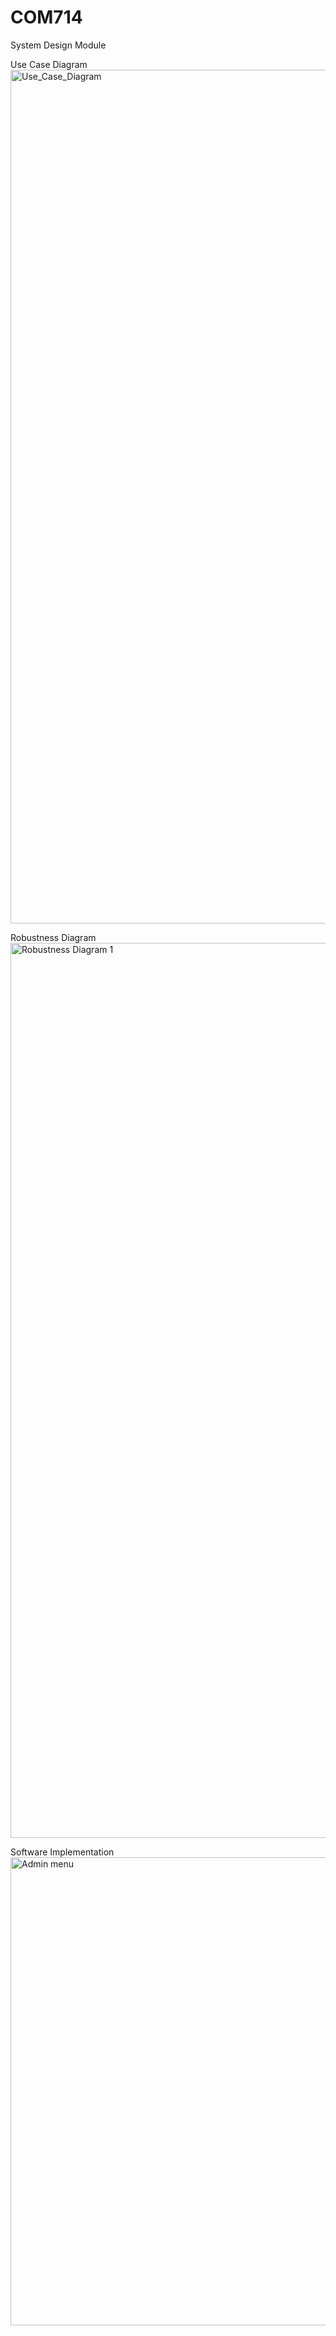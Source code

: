 # COM714
System Design Module

Use Case Diagram
<img width="1366" alt="Use_Case_Diagram" src="https://user-images.githubusercontent.com/71847656/182607655-bb9af429-93bb-4b24-99e9-1c21095390e8.png">

Robustness Diagram
<img width="1432" alt="Robustness Diagram 1" src="https://user-images.githubusercontent.com/71847656/182607776-c3159e62-3bb7-4518-8d0d-554ef7edddff.png">

Software Implementation
<img width="749" alt="Admin menu" src="https://user-images.githubusercontent.com/71847656/182607844-94ce7954-a2de-4e92-a57f-9bff8c4029f1.png">


